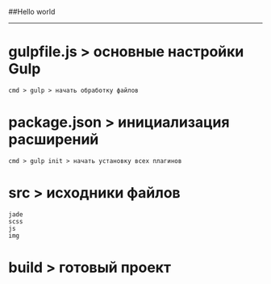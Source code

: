 ##Hello world

----------------------------
# gulpfile.js > основные настройки Gulp
    cmd > gulp > начать обработку файлов

# package.json > инициализация расширений
    cmd > gulp init > начать установку всех плагинов
    
# src > исходники файлов
    jade
    scss
    js
    img
    
# build > готовый проект